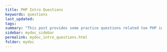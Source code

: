 ```yaml
---
title: PHP Intro Questions
keywords: questions
last_updated: 
tags: 
summary: "This post provides some practice questions related too PHP intro section"
sidebar: mydoc_sidebar
permalink: mydoc_intro_questions.html
folder: mydoc
---
```


